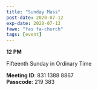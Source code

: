 ```yaml
---
title: "Sunday Mass"
post-date: 2020-07-12
exp-date: 2020-07-13
fawe: "fas fa-church"
tags: [event]
---
```

**12 PM**

Fifteenth Sunday in Ordinary Time

<p class="text-danger"><b>Meeting ID</b>: 831 1388 8867
<br>
<b>Passcode</b>: 219 383
</p>